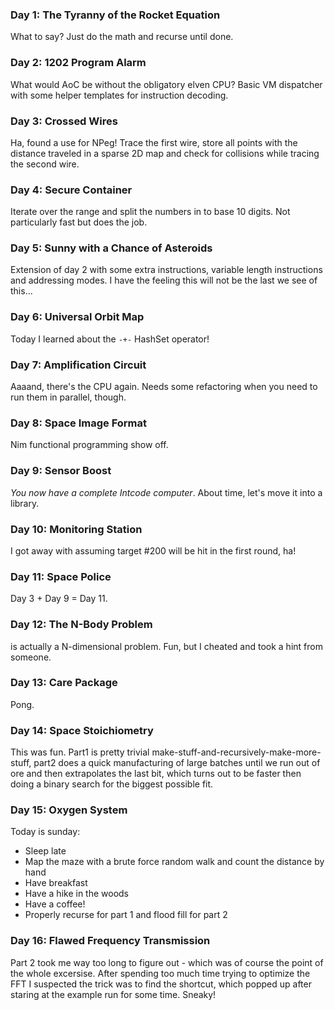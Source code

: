 
### Day 1: The Tyranny of the Rocket Equation

What to say? Just do the math and recurse until done.

### Day 2: 1202 Program Alarm

What would AoC be without the obligatory elven CPU? Basic VM dispatcher
with some helper templates for instruction decoding.

### Day 3: Crossed Wires

Ha, found a use for NPeg! Trace the first wire, store all points with the
distance traveled in a sparse 2D map and check for collisions while tracing the
second wire.

### Day 4: Secure Container

Iterate over the range and split the numbers in to base 10 digits. Not
particularly fast but does the job.

### Day 5: Sunny with a Chance of Asteroids

Extension of day 2 with some extra instructions, variable length instructions
and addressing modes. I have the feeling this will not be the last we see of
this...

### Day 6: Universal Orbit Map

Today I learned about the `-+-` HashSet operator!

### Day 7: Amplification Circuit

Aaaand, there's the CPU again. Needs some refactoring when you need to run them
in parallel, though.

### Day 8: Space Image Format

Nim functional programming show off.

### Day 9: Sensor Boost

_You now have a complete Intcode computer_. About time, let's move it into a library.

### Day 10: Monitoring Station

I got away with assuming target #200 will be hit in the first round, ha!

### Day 11: Space Police

Day 3 + Day 9 = Day 11. 

### Day 12: The N-Body Problem

is actually a N-dimensional problem. Fun, but I cheated and took a hint from someone.

### Day 13: Care Package

Pong.

### Day 14: Space Stoichiometry

This was fun. Part1 is pretty trivial make-stuff-and-recursively-make-more-stuff,
part2 does a quick manufacturing of large batches until we run out of ore and
then extrapolates the last bit, which turns out to be faster then doing a
binary search for the biggest possible fit.

### Day 15: Oxygen System

Today is sunday:

- Sleep late
- Map the maze with a brute force random walk and count the distance by hand
- Have breakfast
- Have a hike in the woods
- Have a coffee!
- Properly recurse for part 1 and flood fill for part 2

### Day 16: Flawed Frequency Transmission

Part 2 took me way too long to figure out - which was of course the point of
the whole excersise. After spending too much time trying to optimize the FFT
I suspected the trick was to find the shortcut, which popped up after staring
at the example run for some time. Sneaky!
